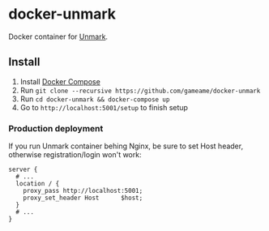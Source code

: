 # docker-unmark
Docker container for [Unmark](https://github.com/plainmade/unmark).

## Install 

1.  Install [Docker Compose](https://docs.docker.com/compose/)
2.  Run `git clone --recursive https://github.com/gameame/docker-unmark`
3.  Run `cd docker-unmark && docker-compose up`
4.  Go to `http://localhost:5001/setup` to finish setup

### Production deployment

If you run Unmark container behing Nginx, be sure to set Host header, otherwise
registration/login won't work:

```
server {
  # ...
  location / {
    proxy_pass http://localhost:5001;
    proxy_set_header Host      $host;
  }
  # ...
}
```
